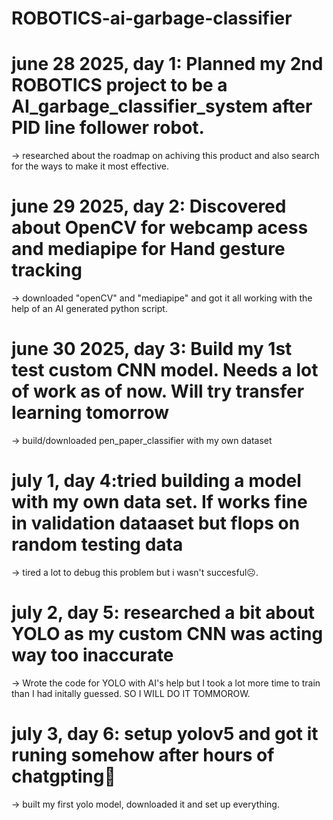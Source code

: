 # ROBOTICS-ai-garbage-classifier

# june 28 2025, day 1: Planned my 2nd ROBOTICS project to be a AI_garbage_classifier_system after PID line follower robot.
-> researched about the roadmap on achiving this product and also search for the ways to make it most effective.

# june 29 2025, day 2: Discovered about OpenCV for webcamp acess and mediapipe for Hand gesture tracking
-> downloaded "openCV" and "mediapipe" and got it all working with the help of an AI generated python script.

# june 30 2025, day 3: Build my 1st test custom CNN model. Needs a lot of work as of now. Will try transfer learning tomorrow
-> build/downloaded pen_paper_classifier with my own dataset

# july 1, day 4:tried building a model with my own data set. If works fine in validation dataaset but flops on random testing data
-> tired a lot to debug this problem but i wasn't succesful☹.

# july 2, day 5: researched a bit about YOLO as my custom CNN was acting way too inaccurate
-> Wrote the code for YOLO with AI's help but I took a lot more time to train than I had initally guessed. SO I WILL DO IT TOMMOROW.

# july 3, day 6: setup yolov5 and got it runing somehow after hours of chatgpting🥱
-> built my first yolo model, downloaded it and set up everything.
